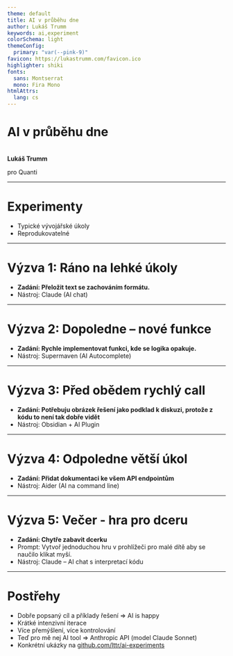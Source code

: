 ```yaml
---
theme: default
title: AI v průběhu dne
author: Lukáš Trumm
keywords: ai,experiment
colorSchema: light
themeConfig:
  primary: "var(--pink-9)"
favicon: https://lukastrumm.com/favicon.ico
highlighter: shiki
fonts:
  sans: Montserrat
  mono: Fira Mono
htmlAttrs:
  lang: cs
---
```


<div class="text-center">

# AI v průběhu dne

<br>
<b>Lukáš Trumm</b>

pro Quanti

</div>

---

# Experimenty

- Typické vývojářské úkoly
- Reprodukovatelné

---

# Výzva 1: Ráno na lehké úkoly

- **Zadání: Přeložit text se zachováním formátu.**
- Nástroj: Claude (AI chat)

---

# Výzva 2: Dopoledne – nové funkce

- **Zadání: Rychle implementovat funkci, kde se logika opakuje.**
- Nástroj: Supermaven (AI Autocomplete)

---

# Výzva 3: Před obědem rychlý call

- **Zadání: Potřebuju obrázek řešení jako podklad k diskuzi, protože z kódu to není tak dobře vidět**
- Nástroj: Obsidian + AI Plugin

---

# Výzva 4: Odpoledne větší úkol

- **Zadání: Přidat dokumentaci ke všem API endpointům**
- Nástroj: Aider (AI na command line)

---

# Výzva 5: Večer - hra pro dceru

- **Zadání: Chytře zabavit dcerku**
- Prompt: Vytvoř jednoduchou hru v prohlížeči pro malé dítě aby se naučilo klikat myší.
- Nástroj: Claude – AI chat s interpretací kódu

---

# Postřehy

- Dobře popsaný cíl a příklady řešení ⇒ AI is happy
- Krátké intenzivní iterace
- Více přemýšlení, více kontrolování
- Teď pro mě nej AI tool ⇒ Anthropic API (model Claude Sonnet)
- Konkrétní ukázky na [github.com/lttr/ai-experiments](https://github.com/lttr/ai-experiments)
